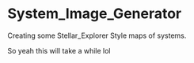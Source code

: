 # System_Image_Generator
Creating some Stellar_Explorer Style maps of systems.

So yeah this will take a while lol
